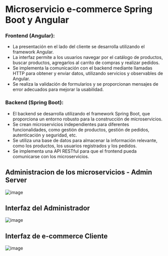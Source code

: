 # Microservicio e-commerce Spring Boot y Angular

### Frontend (Angular):
- La presentación en el lado del cliente se desarrolla utilizando el framework Angular.
- La interfaz permite a los usuarios navegar por el catálogo de productos, buscar productos, agregarlos al carrito de compras y realizar pedidos.
- Se implementa la comunicación con el backend mediante llamadas HTTP para obtener y enviar datos, utilizando servicios y observables de Angular.
- Se realiza la validación de formularios y se proporcionan mensajes de error adecuados para mejorar la usabilidad.
### Backend (Spring Boot):

- El backend se desarrolla utilizando el framework Spring Boot, que proporciona un entorno robusto para la construcción de microservicios.
- Se crean microservicios independientes para diferentes funcionalidades, como gestión de productos, gestión de pedidos, autenticación y seguridad, etc.
- Se utiliza una base de datos para almacenar la información relevante, como los productos, los usuarios registrados y los pedidos.
- Se implementa una API RESTful para que el frontend pueda comunicarse con los microservicios.

## Administracion de los microservicios - Admin Server
![image](https://github.com/romelgutierrez/microservicio-ecommerce/assets/67491840/025dd08a-f8ca-4164-a15d-575c0c6c0f8a)
## Interfaz del Administrador
![image](https://github.com/romelgutierrez/microservicio-ecommerce/assets/67491840/a076a5aa-a9a2-4fe4-af51-12516d8e453b)
## Interfaz de e-commerce Cliente
![image](https://github.com/romelgutierrez/microservicio-ecommerce/assets/67491840/2370f65a-46ee-4bd7-95f7-c828a8ec7d4a)
